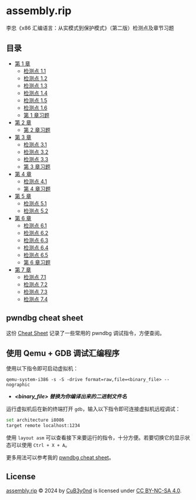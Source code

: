 # assembly.rip

李忠《x86 汇编语言：从实模式到保护模式》（第二版）检测点及章节习题

## 目录

- [第 1 章](ch01/README.md)
    - [检测点 1.1](ch01/README.md#检测点-11)
    - [检测点 1.2](ch01/README.md#检测点-12)
    - [检测点 1.3](ch01/README.md#检测点-13)
    - [检测点 1.4](ch01/README.md#检测点-14)
    - [检测点 1.5](ch01/README.md#检测点-15)
    - [检测点 1.6](ch01/README.md#检测点-16)
    - [第 1 章习题](ch01/README.md#第-1-章习题)
- [第 2 章](ch02/README.md)
    - [第 2 章习题](ch02/README.md#第-2-章习题)
- [第 3 章](ch03/README.md)
    - [检测点 3.1](ch03/README.md#检测点-31)
    - [检测点 3.2](ch03/README.md#检测点-32)
    - [检测点 3.3](ch03/README.md#检测点-33)
    - [第 3 章习题](ch03/README.md#第-3-章习题)
- [第 4 章](ch04/README.md)
    - [检测点 4.1](ch04/README.md#检测点-41)
    - [第 4 章习题](ch04/README.md#第-4-章习题)
- [第 5 章](ch05/README.md)
    - [检测点 5.1](ch05/README.md#检测点-51)
    - [检测点 5.2](ch05/README.md#检测点-52)
- [第 6 章](ch06/README.md)
    - [检测点 6.1](ch06/README.md#检测点-61)
    - [检测点 6.2](ch06/README.md#检测点-62)
    - [检测点 6.3](ch06/README.md#检测点-63)
    - [检测点 6.4](ch06/README.md#检测点-64)
    - [检测点 6.5](ch06/README.md#检测点-65)
    - [第 6 章习题](ch06/README.md#第-6-章习题)
- [第 7 章](ch07/README.md)
    - [检测点 7.1](ch07/README.md#检测点-71)
    - [检测点 7.2](ch07/README.md#检测点-72)
    - [检测点 7.3](ch07/README.md#检测点-73)
    - [检测点 7.4](ch07/README.md#检测点-74)

## pwndbg cheat sheet

这份 [Cheat Sheet](misc/pwndbg-cheat-sheet.md) 记录了一些常用的 pwndbg 调试指令，方便查阅。

## 使用 Qemu + GDB 调试汇编程序

使用以下指令即可启动虚拟机：

```shell
qemu-system-i386 -s -S -drive format=raw,file=<binary_file> --nographic
```

 - ***<binary_file> 替换为你编译出来的二进制文件名***

运行虚拟机后在新的终端打开 `gdb`，输入以下指令即可连接虚拟机远程调试：

```bash
set architecture i8086
target remote localhost:1234
```

使用 `layout asm` 可以查看接下来要运行的指令，十分方便。若要切换它的显示状态可以使用 `Ctrl + X + A`。

更多用法可以参考我的 [pwndbg cheat sheet](https://github.com/CuB3y0nd/assembly.rip/blob/master/misc/pwndbg-cheat-sheet.md#layout-%E5%B0%8F%E7%AA%97)。

## License

[assembly.rip](https://github.com/CuB3y0nd/assembly.rip) © 2024 by [CuB3y0nd](https://www.cubeyond.net) is licensed under [CC BY-NC-SA 4.0](https://creativecommons.org/licenses/by-nc-sa/4.0).

